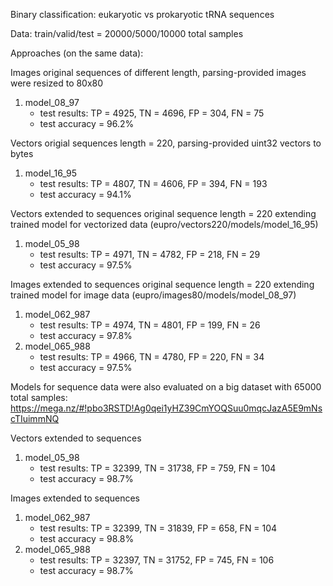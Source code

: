 Binary classification: eukaryotic vs prokaryotic tRNA sequences

Data: train/valid/test = 20000/5000/10000 total samples

Approaches (on the same data):
  
Images 
original sequences of different length, parsing-provided images were resized to 80x80
1. model_08_97
   * test results: TP = 4925, TN = 4696, FP = 304, FN = 75 
   * test accuracy = 96.2%

Vectors
origial sequences length = 220, parsing-provided uint32 vectors to bytes
1. model_16_95
   * test results: TP = 4807, TN = 4606, FP = 394, FN = 193 
   * test accuracy = 94.1%

Vectors extended to sequences
original sequence length = 220
extending trained model for vectorized data (eupro/vectors220/models/model_16_95)
1. model_05_98
   * test results: TP = 4971, TN = 4782, FP = 218, FN = 29 
   * test accuracy = 97.5%

Images extended to sequences
original sequence length = 220
extending trained model for image data (eupro/images80/models/model_08_97)

1. model_062_987
   * test results: TP = 4974, TN = 4801, FP = 199, FN = 26 
   * test accuracy = 97.8%
2. model_065_988
   * test results: TP = 4966, TN = 4780, FP = 220, FN = 34 
   * test accuracy = 97.5%

Models for sequence data were also evaluated on a big dataset with 65000 total samples: 
https://mega.nz/#!pbo3RSTD!Ag0qei1yHZ39CmYOQSuu0mqcJazA5E9mNscTIuimmNQ

Vectors extended to sequences

1. model_05_98
   * test results: TP = 32399, TN = 31738, FP = 759, FN = 104
   * test accuracy = 98.7%

Images extended to sequences

1. model_062_987
   * test results: TP = 32399, TN = 31839, FP = 658, FN = 104
   * test accuracy = 98.8%
2. model_065_988
   * test results: TP = 32397, TN = 31752, FP = 745, FN = 106
   * test accuracy = 98.7%

